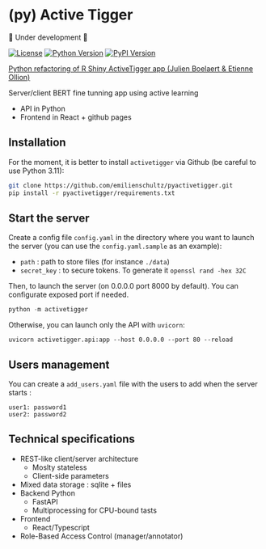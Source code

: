 # (py) Active Tigger

🚧 Under development 🚧

[![License](https://img.shields.io/badge/license-MIT-blue.svg)](https://github.com/emilienschultz/pyactivetigger/blob/main/LICENSE)
[![Python Version](https://img.shields.io/badge/python-3.11-blue)](https://www.python.org/downloads/)
[![PyPI Version](https://img.shields.io/pypi/v/activetigger)](https://pypi.org/project/activetigger/)

[Python refactoring of R Shiny ActiveTigger app (Julien Boelaert & Etienne Ollion)](https://gitlab.univ-lille.fr/julien.boelaert/activetigger)

Server/client BERT fine tunning app using active learning

- API in Python
- Frontend in React + github pages

## Installation

For the moment, it is better to install `activetigger` via Github (be careful to use Python 3.11):

```bash
git clone https://github.com/emilienschultz/pyactivetigger.git
pip install -r pyactivetigger/requirements.txt
```

## Start the server

Create a config file `config.yaml` in the directory where you want to launch the server (you can use the `config.yaml.sample` as an example):

- `path` : path to store files (for instance `./data`)
- `secret_key` : to secure tokens. To generate it `openssl rand -hex 32C`

Then, to launch the server (on 0.0.0.0 port 8000 by default). You can configurate exposed port if needed.

```python
python -m activetigger
```

Otherwise, you can launch only the API with `uvicorn`:

```
uvicorn activetigger.api:app --host 0.0.0.0 --port 80 --reload
```

## Users management

You can create a `add_users.yaml` file with the users to add when the server starts :

```
user1: password1
user2: password2
```

## Technical specifications

- REST-like client/server architecture
  - Moslty stateless
  - Client-side parameters
- Mixed data storage : sqlite + files
- Backend Python
  - FastAPI
  - Multiprocessing for CPU-bound tasts
- Frontend
  - React/Typescript
- Role-Based Access Control (manager/annotator)

